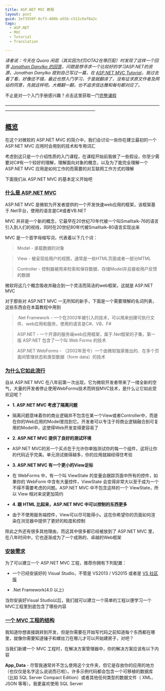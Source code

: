 ```yaml
---
title: ASP.NET MVC 教程
layout: post
guid: 2ef3550f-8cf3-400b-a55b-c512c9af8a2c
tags:
  - ASP.NET
  - MVC
  - Tutorial
  - Translation

---
```


*译者说：今天在 Quora 闲逛（其实因为打DOTA2在等匹配）时发现了这样一个回答 [Jonathan Danylko 的回答](https://www.quora.com/Which-is-the-best-source-to-learn-ASP-NET-with-C-MVC-online-from-scratch/answer/Jonathan-Danylko)，问题是想寻求一个比较好的学习ASP.NET的资源，Jonathan Danylko 提到自己写过一篇，在 [ASP.NET MVC Tutorial](https://blog.udemy.com/asp-net-mvc-tutorial/)，我过去看了看，好像还不错，最近也想入门学习，于是就翻译了，没有征求原文作者及网站的同意，先就这样吧。大概翻一翻，也不追求信达雅和每句都对应了。*


不止是对一个入门手册感兴趣？点击这里获取一门[完整课程](https://www.udemy.com/comprehensive-aspnet-mvc/?utm_source=blog&utm_medium=udemyads&utm_content=post147146&utm_campaign=content-marketing-blog&xref=blog)

—————————————————————————————————————————————————————————

## [概览](https://blog.udemy.com/asp-net-mvc-tutorial/#1)

在这个对微软的 ASP.NET MVC 的简介中，我们会讨论一些你在建立最初的一个 ASP.NET MVC 应用时会用到的技术和专用词汇

考虑到这只是一个介绍性质的入门课程，在课程开始前我做了一些假设，你至少需要对C#有一个较好的理解，理解面向对象的概念，以及为了能完全理解一个 ASP.NET MVC 应用是如何工作的而需要的对互联网工作方式的理解

下面我们从 ASP.NET MVC 的基本定义开始吧

### [什么是 ASP.NET MVC](https://blog.udemy.com/asp-net-mvc-tutorial/#1_1)

 ASP.NET MVC 是微软为开发者提供的一个开发快速web应用的框架，该框架基于.Net平台，使用的语言是C#或者VB.NET
 
 MVC 并非是一个新的概念，它最早在20世纪70年代被一个叫Smalltalk-76的语言引入到人们的视线，同时在20世纪80年代被Smalltalk-80语言实现出来
 
 MVC 是一个首字母缩写词，代表着以下几个词：
 
 > Model - 承载数据的对象
 
 > View - 被呈现给用户的视图，通常是一些HTML页面或者一部分MTML
 
 > Controller - 控制器被用来检索和保存数据、存储Model并且接收用户反馈的数据
 
 微软将这几个概念吸收并融合到一个灵活而简洁的web框架，这就是 ASP.NET MVC 
 
 对于那些对 ASP.NET MVC 一无所知的新手，下面是一个需要理解的名词列表，这些东西会在本篇教程中用到
 
 > .Net Framework - 一个在2002年被引入的技术，可以用来创建可执行文件、web应用和服务，使用的语言是C#、VB、F#
 
 > ASP.NET - 一个开源的服务端web应用框架，属于.Net框架的子集，第一版 ASP.NET 包含了一个叫 Web Forms 的技术
 
 > ASP.NET WebForms - （2002年至今）一个由微软独家推出的、在多个页面间管理状态和类型数据（form data）的技术
 
### [为什么它如此流行](https://blog.udemy.com/asp-net-mvc-tutorial/#1_2)
 
 自从 ASP.NET MVC 在八年前第一次出现，它为微软开发者带来了一缕全新的空气，大量的开发者停止使用WebForms技术而转投MVC技术，是什么让它如此受欢迎呢？
 
+ **1. ASP.NET MVC 考虑了隔离问题**

+ 隔离问题意味着你的商业逻辑并不包含在某一个View或者Controller中，而是在你的Web应用的Model里找到它。开发者可以专注于将商业逻辑融合到可复用的Model中，这使得Web开发变得更容易了
 
+ **2. ASP.NET MVC 提供了良好的测试环境**

+ ASP.NET MVC的另一个买点在于允许你单独测试你的每一个组件，这将让你的代码近乎完美。单元测试做得越多，你的应用就越经得住考验

+ **3. ASP.NET MVC 有一个更小的View足标**

+ 在 WebForms 中，有一个叫 ViewState 的变量会跟踪页面中所有的控件，如果你的 WebForm 中含有大量控件，ViewState 会变得非常大以至于成为一个不得不需要考虑的问题。ASP.NET MVC 中不包含这样的一个 ViewState，所以 View 相对来说更加简约

+ **4. 跟 HTML 比起来，ASP.NET MVC 中可以控制的东西更多**

+ 由于不使用服务端控件，View可以尽可能得小。这在你希望你的页面如何渲染在浏览器中提供了更好的粒度和控制

除此之外还有很多其他理由，而这其中很多都已经被放到了 ASP.NET MVC 里，在八年时间中，它也逐渐成为了一个成熟的、卓越的Web框架

### [安装需求](https://blog.udemy.com/asp-net-mvc-tutorial/#1_3)

为了可以建立一个 ASP.NET MVC 工程，推荐你拥有下列配置：

+ 一个已经安装好的 Visual Studio，不管是 VS2013 / VS2015 或者是 [VS 社区版](http://www.visualstudio.com/) 

+ .Net Framework(4.0 以上)

当你安装好Visual Studio以后，我们就可以建立一个简单的工程以便学习一个MVC工程里到底包含了哪些内容

### [一个 MVC 工程的结构](https://blog.udemy.com/asp-net-mvc-tutorial/#1_4)

我知道你想直接跳转到开发，但是你需要在开始写代码之前知道每个东西都在哪里，就像你需要知道锤子和螺丝刀在哪儿才可以开始建房子，对吧？

当我们新建一个 MVC 工程时，在解决方案管理器中，你的解决方案应该有以下内容

**App_Data** - 尽管我通常并不怎么使用这个文件夹，但它是存放你的应用的地方（也仅仅是名字这么说说而已啦）。许多示例代码都会包含一个可移植的数据库（比如 SQL Server Compact Edition）或者其他任何类型的数据文件（ XML、JSON 等等）。我更喜欢使用 SQL Server